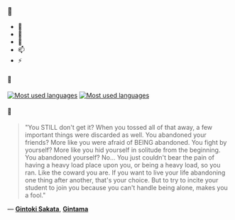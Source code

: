 ### 👋

- 🔭
- 🌱
- 💬
- 📫
- ⚡

#### 🧏

[![Most used languages](https://github-readme-stats-aynah.vercel.app/api/top-langs/?username=aynh&theme=solarized-dark&langs_count=6&layout=compact&hide_title=true)](https://github.com/anuraghazra/github-readme-stats#gh-dark-mode-only)
[![Most used languages](https://github-readme-stats-aynah.vercel.app/api/top-langs/?username=aynh&theme=solarized-light&langs_count=6&layout=compact&hide_title=true)](https://github.com/anuraghazra/github-readme-stats#gh-light-mode-only)

#### 💬

> "You STILL don't get it? When you tossed all of that away, a few important things were discarded as well. You abandoned your friends? More like you were afraid of BEING abandoned. You fight by yourself? More like you hid yourself in solitude from the beginning. You abandoned yourself? No... You just couldn't bear the pain of having a heavy load place upon you, or being a heavy load, so you ran. Like the coward you are. If you want to live your life abandoning one thing after another, that's your choice. But to try to incite your student to join you because you can't handle being alone, makes you a fool."

&mdash; [**Gintoki Sakata**](https://myanimelist.net/character.php?q=Gintoki%20Sakata&cat=character), [**Gintama**](https://myanimelist.net/search/all?q=Gintama&cat=all)
